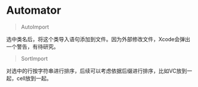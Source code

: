 # Automator

> AutoImport

选中类名后，将这个类导入语句添加到文件。因为外部修改文件，Xcode会弹出一个警告，有待研究。

> SortImport

对选中的行按字符串进行排序，后续可以考虑依据后缀进行排序，比如VC放到一起，cell放到一起。

